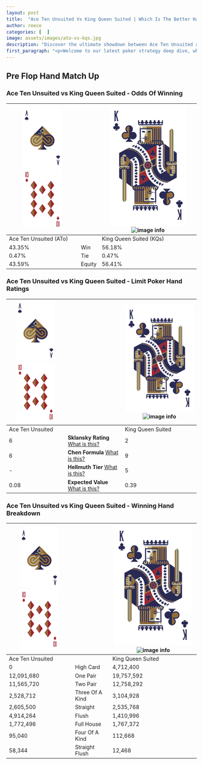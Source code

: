 ```yaml
---
layout: post
title:  "Ace Ten Unsuited Vs King Queen Suited | Which Is The Better Hand In Poker? A Complete Guide"
author: reece
categories: [  ]
image: assets/images/ato-vs-kqs.jpg
description: "Discover the ultimate showdown between Ace Ten Unsuited and King Queen Suited in poker! Uncover the odds, strategies, and scenarios where one hand triumphs over the other. Get ready to up your poker game with this thrilling analysis."
first_paragraph: "<p>Welcome to our latest poker strategy deep dive, where we're pitting two distinct hands against each other in a high-stakes showdown: Ace Ten Unsuited vs King Queen Suited.</p><p>In the dynamic world of poker, every decision counts, and knowing which hand holds the upper hand is key to your success at the table.</p><p>In this article, we'll dissect these two hands, explore the scenarios where one dominates the other, and equip you with the knowledge to make strategic choices that can tip the odds in your favor.</p><p>Get ready to unravel the intriguing dynamics of these poker hands and elevate your game to new heights.</p>"
---
```




[comment]: # (sp0)

## Pre Flop Hand Match Up

<div class="table hand-ratings" markdown="1"> 



### Ace Ten Unsuited vs King Queen Suited - Odds Of Winning


    
| ![image info](assets/images/hand1/A.png) ![image info](assets/images/hand1/To.png) |  | ![image info](assets/images/hand2/K.png) ![image info](assets/images/hand2/Qs.png) |
| -------- | -------- | -------- |
| Ace Ten Unsuited (ATo) |  | King Queen Suited (KQs) |
| 43.35% | Win | 56.18% |
| 0.47% | Tie | 0.47% |
| 43.59% | Equity | 56.41% |




[comment]: # (sp1)



### Ace Ten Unsuited vs King Queen Suited - Limit Poker Hand Ratings


    
| ![image info](assets/images/hand1/A.png) ![image info](assets/images/hand1/To.png) |  | ![image info](assets/images/hand2/K.png) ![image info](assets/images/hand2/Qs.png) |
| -------- | -------- | -------- |
| Ace Ten Unsuited |  | King Queen Suited |
| 6 | **Sklansky Rating** [What is this?](/sklansky-rating-explained) | 2 |
| 6 | **Chen Formula** [What is this?](/chen-formula-explained) | 9 |
| - | **Hellmuth Tier** [What is this?](/Hellmuth-tier-explained) | 5 |
| 0.08 | **Expected Value** [What is this?](/expected-value-explained) | 0.39 |




[comment]: # (sp2)



### Ace Ten Unsuited vs King Queen Suited - Winning Hand Breakdown


    
| ![image info](assets/images/hand1/A.png) ![image info](assets/images/hand1/To.png) |  | ![image info](assets/images/hand2/K.png) ![image info](assets/images/hand2/Qs.png) |
| -------- | -------- | -------- |
| Ace Ten Unsuited |  | King Queen Suited |
| 0 | High Card | 4,712,400 |
| 12,091,680 | One Pair | 19,757,592 |
| 11,565,720 | Two Pair | 12,758,292 |
| 2,528,712 | Three Of A Kind | 3,104,928 |
| 2,605,500 | Straight | 2,535,768 |
| 4,914,264 | Flush | 1,410,996 |
| 1,772,496 | Full House | 1,767,372 |
| 95,040 | Four Of A Kind | 112,668 |
| 58,344 | Straight Flush | 12,468 |




[comment]: # (sp3)



</div>

[comment]: # (sp4)



[comment]: # (sp5)

